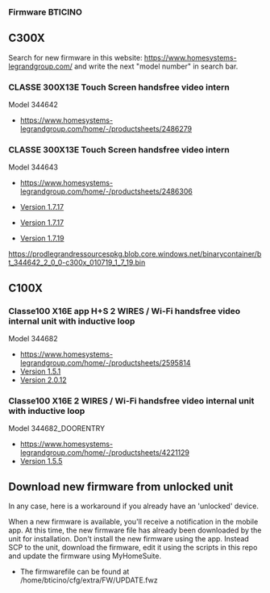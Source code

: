 ### Firmware BTICINO

## C300X

Search for new firmware in this website: https://www.homesystems-legrandgroup.com/ and write the next "model number" in search bar.

### CLASSE 300X13E Touch Screen handsfree video intern
Model 344642
 - https://www.homesystems-legrandgroup.com/home/-/productsheets/2486279

### CLASSE 300X13E Touch Screen handsfree video intern
Model 344643
 - https://www.homesystems-legrandgroup.com/home/-/productsheets/2486306

- [Version 1.7.17](https://www.homesystems-legrandgroup.com/MatrixENG/liferay/bt_mxLiferayCheckout.jsp?fileFormat=generic&fileName=C300X_010717.fwz&fileId=58107.23188.15908.12349)

- [Version 1.7.17](https://prodlegrandressourcespkg.blob.core.windows.net/packagecontainer/package_343bb0abacf05a27c6c146848e85d1de2425700e_h.tar.gz)

- [Version 1.7.19](https://prodlegrandressourcespkg.blob.core.windows.net/binarycontainer/bt_344642_3_0_0-c300x_010719_1_7_19.bin)

https://prodlegrandressourcespkg.blob.core.windows.net/binarycontainer/bt_344642_2_0_0-c300x_010719_1_7_19.bin

## C100X

### Classe100 X16E app H+S 2 WIRES / Wi-Fi handsfree video internal unit with inductive loop
Model 344682
- https://www.homesystems-legrandgroup.com/home/-/productsheets/2595814
- [Version 1.5.1](https://www.homesystems-legrandgroup.com/MatrixENG/liferay/bt_mxLiferayCheckout.jsp?fileFormat=generic&fileName=C100X_010501.fwz&fileId=58107.23188.46381.34528)
- [Version 2.0.12](https://www.homesystems-legrandgroup.com/MatrixENG/liferay/bt_mxLiferayCheckout.jsp?fileFormat=generic&fileName=C100XR_020012.fwz&fileId=58107.23188.36439.38772)

### Classe100 X16E 2 WIRES / Wi-Fi handsfree video internal unit with inductive loop
Model 344682_DOORENTRY
- https://www.homesystems-legrandgroup.com/home/-/productsheets/4221129
- [Version 1.5.5](https://www.homesystems-legrandgroup.com/MatrixENG/liferay/bt_mxLiferayCheckout.jsp?fileFormat=generic&fileName=C100X_010505.fwz&fileId=58107.23188.62332.48840)


## Download new firmware from unlocked unit

In any case, here is a workaround if you already have an 'unlocked' device.

When a new firmware is available, you'll receive a notification in the mobile app.
At this time, the new firmware file has already been downloaded by the unit for installation.
Don't install the new firmware using the app. Instead SCP to the unit, download the firmware, edit it using the scripts in this repo and update the firmware using MyHomeSuite.

- The firmwarefile can be found at /home/bticino/cfg/extra/FW/UPDATE.fwz
